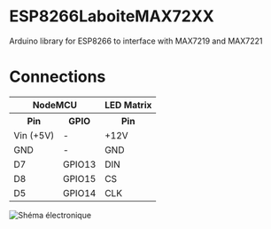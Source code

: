 # ESP8266LaboiteMAX72XX
Arduino library for ESP8266 to interface with MAX7219 and MAX7221

# Connections

<table>
  <tr>
    <th colspan=2>NodeMCU</th><th>LED Matrix</th>
  </tr>
  <tr>
    <th>Pin</th><th>GPIO</th><th>Pin</th>
  </tr>
  <tr>
    <td>Vin (+5V)</td><td>-</td><td>+12V</td>
  </tr>
  <tr>
    <td>GND</td><td>-</td><td>GND</td>
  </tr>
  <tr>
    <td>D7</td><td>GPIO13</td><td>DIN</td>
  </tr>
  <tr>
    <td>D8</td><td>GPIO15</td><td>CS</td>
  </tr>
  <tr>
    <td>D5</td><td>GPIO14</td><td>CLK</td>
  </tr>
</table>

![Shéma électronique](https://raw.githubusercontent.com/laboiteproject/laboite-maker/master/laboite_bb_1.png)
